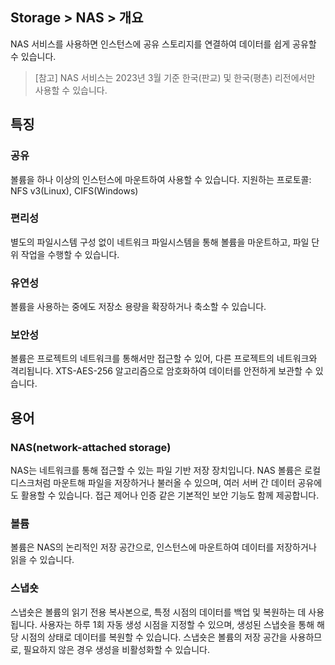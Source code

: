 ## Storage > NAS > 개요

NAS 서비스를 사용하면 인스턴스에 공유 스토리지를 연결하여 데이터를 쉽게 공유할 수 있습니다.


> [참고]
> NAS 서비스는 2023년 3월 기준 한국(판교) 및 한국(평촌) 리전에서만 사용할 수 있습니다.


## 특징

### 공유

볼륨을 하나 이상의 인스턴스에 마운트하여 사용할 수 있습니다.
지원하는 프로토콜: NFS v3(Linux), CIFS(Windows)

### 편리성

별도의 파일시스템 구성 없이 네트워크 파일시스템을 통해 볼륨을 마운트하고, 파일 단위 작업을 수행할 수 있습니다.

### 유연성

볼륨을 사용하는 중에도 저장소 용량을 확장하거나 축소할 수 있습니다.

### 보안성  

볼륨은 프로젝트의 네트워크를 통해서만 접근할 수 있어, 다른 프로젝트의 네트워크와 격리됩니다.
XTS-AES-256 알고리즘으로 암호화하여 데이터를 안전하게 보관할 수 있습니다.


## 용어

### NAS(network-attached storage)

NAS는 네트워크를 통해 접근할 수 있는 파일 기반 저장 장치입니다. NAS 볼륨은 로컬 디스크처럼 마운트해 파일을 저장하거나 불러올 수 있으며, 여러 서버 간 데이터 공유에도 활용할 수 있습니다. 접근 제어나 인증 같은 기본적인 보안 기능도 함께 제공합니다.

### 볼륨

볼륨은 NAS의 논리적인 저장 공간으로, 인스턴스에 마운트하여 데이터를 저장하거나 읽을 수 있습니다.


### 스냅숏

스냅숏은 볼륨의 읽기 전용 복사본으로, 특정 시점의 데이터를 백업 및 복원하는 데 사용됩니다.
사용자는 하루 1회 자동 생성 시점을 지정할 수 있으며, 생성된 스냅숏을 통해 해당 시점의 상태로 데이터를 복원할 수 있습니다.
스냅숏은 볼륨의 저장 공간을 사용하므로, 필요하지 않은 경우 생성을 비활성화할 수 있습니다.
